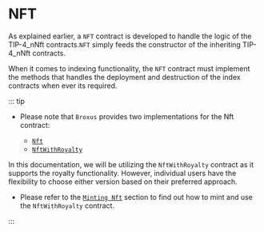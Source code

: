 # NFT
As explained earlier, a `NFT` contract is developed to handle the logic of the TIP-4_nNft contracts.`NFT` simply feeds the constructor of the inheriting TIP-4_nNft contracts.

When it comes to indexing functionality, the `NFT` contract must implement the methods that handles the deployment and destruction of the index contracts when ever its required.

::: tip

- Please note that `Broxus` provides two implementations for the Nft contract:

  - [ `Nft` ](https://github.com/broxus/tip4/blob/master/contracts/Nft.tsol)
  - [ `NftWithRoyalty` ](https://github.com/broxus/tip4/blob/master/contracts/NftWithRoyalty.tsol)

In this documentation, we will be utilizing the  `NftWithRoyalty`  contract as it supports the royalty functionality. However, individual users have the flexibility to choose either version based on their preferred approach.

- Please refer to the [`Minting Nft`](../usageAndDeployment/mintingNft.md) section to find out how to mint and use the `NftWithRoyalty` contract.

:::